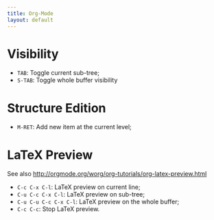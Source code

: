 ```yaml
---
title: Org-Mode
layout: default
---
```


# Visibility

- `TAB`: Toggle current sub-tree;
- `S-TAB`: Toggle whole buffer visibility

# Structure Edition

- `M-RET`: Add new item at the current level;

# LaTeX Preview

See also http://orgmode.org/worg/org-tutorials/org-latex-preview.html

- `C-c C-x C-l`: LaTeX preview on current line;
- `C-u C-c C-x C-l`: LaTeX preview on sub-tree;
- `C-u C-u C-c C-x C-l`: LaTeX preview on the whole buffer;
- `C-c C-c`: Stop LaTeX preview.
